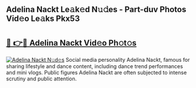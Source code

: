 ## Adelina Nackt Le𝚊k𝚎d N𝚞𝚍es - Part-duv Photos Vid𝚎o Le𝚊ks Pkx53

# <h2><a href="http://fb3s7x.evod.top/?m=Adelina+Nackt">🔗 👉🔴 Adelina Nackt Vid𝚎o Ph𝚘t𝚘s</a></h2>

[![Adelina Nackt N𝚞d𝚎s](https://i.imgur.com/8V9OHl7.gif)](http://fb3s7x.evod.top/?m=Adelina+Nackt)
Social media personality Adelina Nackt, famous for sharing lifestyle and dance content, including dance trend performances and mini vlogs. Public figures Adelina Nackt are often subjected to intense scrutiny and public attention. 
